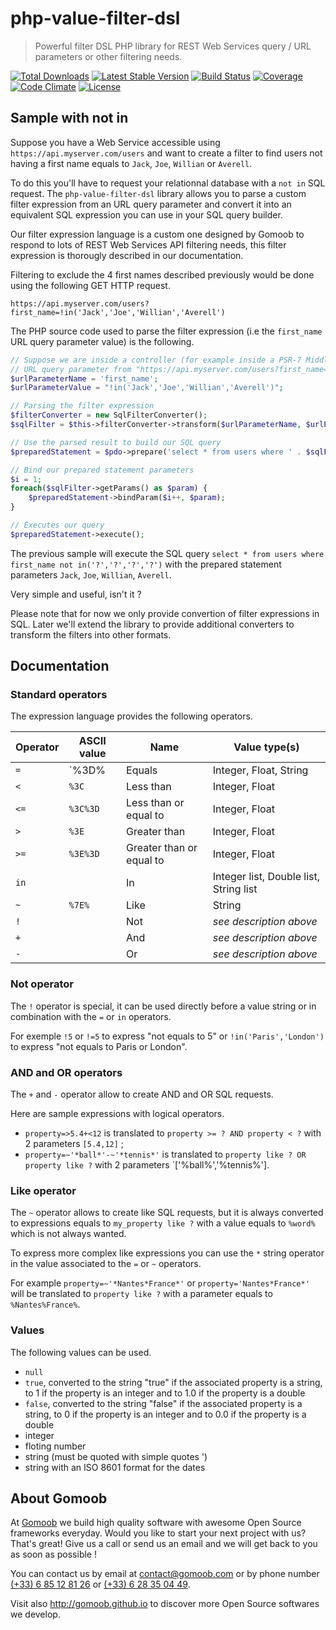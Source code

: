 # php-value-filter-dsl

> Powerful filter DSL PHP library for REST Web Services query / URL parameters or other filtering needs.

[![Total Downloads](https://img.shields.io/packagist/dt/gomoob/php-value-filter-dsl.svg?style=flat-square)](https://packagist.org/packages/gomoob/php-value-filter-dsl)
[![Latest Stable Version](https://img.shields.io/packagist/v/gomoob/php-value-filter-dsl.svg?style=flat-square)](https://packagist.org/packages/gomoob/php-value-filter-dsl)
[![Build Status](https://img.shields.io/travis/gomoob/php-value-filter-dsl.svg?style=flat-square)](https://travis-ci.org/gomoob/php-value-filter-dsl)
[![Coverage](https://img.shields.io/coveralls/gomoob/php-value-filter-dsl.svg?style=flat-square)](https://coveralls.io/r/gomoob/php-value-filter-dsl?branch=master)
[![Code Climate](https://img.shields.io/codeclimate/github/gomoob/php-value-filter-dsl.svg?style=flat-square)](https://codeclimate.com/github/gomoob/php-value-filter-dsl)
[![License](https://img.shields.io/packagist/l/gomoob/php-value-filter-dsl.svg?style=flat-square)](https://packagist.org/packages/gomoob/php-value-filter-dsl)

## Sample with not in

Suppose you have a Web Service accessible using `https://api.myserver.com/users` and want to create a filter to find
users not having a first name equals to `Jack`, `Joe`, `Willian` or `Averell`.

To do this you'll have to request your relationnal database with a `not in` SQL request. The `php-value-filter-dsl`
library allows you to parse a custom filter expression from an URL query parameter and convert it into an equivalent SQL
expression you can use in your SQL query builder.

Our filter expression language is a custom one designed by Gomoob to respond to lots of REST Web Services API filtering
needs, this filter expression is thorougly described in our documentation.

Filtering to exclude the 4 first names described previously would be done using the following GET HTTP request.

```
https://api.myserver.com/users?first_name=!in('Jack','Joe','Willian','Averell')
```

The PHP source code used to parse the filter expression (i.e the `first_name` URL query parameter value) is the
following.

```php
// Suppose we are inside a controller (for example inside a PSR-7 Middleware) and we got the value of the 'first_name'
// URL query parameter from "https://api.myserver.com/users?first_name=!in('Jack','Joe','Willian','Averell')"
$urlParameterName = 'first_name';
$urlParameterValue = "!in('Jack','Joe','Willian','Averell')";

// Parsing the filter expression
$filterConverter = new SqlFilterConverter();
$sqlFilter = $this->filterConverter->transform($urlParameterName, $urlParameterValue);

// Use the parsed result to build our SQL query
$preparedStatement = $pdo->prepare('select * from users where ' . $sqlFilter->getExpression());

// Bind our prepared statement parameters
$i = 1;
foreach($sqlFilter->getParams() as $param) {
    $preparedStatement->bindParam($i++, $param);
}

// Executes our query
$preparedStatement->execute();
```

The previous sample will execute the SQL query `select * from users where first_name not in('?','?','?','?')` with the
prepared statement parameters `Jack`, `Joe`, `Willian`, `Averell`.

Very simple and useful, isn't it ?

Please note that for now we only provide convertion of filter expressions in SQL. Later we'll extend the library to
provide additional converters to transform the filters into other formats.

## Documentation

### Standard operators

The expression language provides the following operators.

| Operator | ASCII value | Name                     | Value type(s)                          |
|----------|-------------|--------------------------|----------------------------------------|
| `=`      | `%3D%       | Equals                   | Integer, Float, String                 |
| `<`      | `%3C`       | Less than                | Integer, Float                         |
| `<=`     | `%3C%3D`    | Less than or equal to    | Integer, Float                         |
| `>`      | `%3E`       | Greater than             | Integer, Float                         |
| `>=`     | `%3E%3D`    | Greater than or equal to | Integer, Float                         |
| `in`     |             | In                       | Integer list, Double list, String list |
| `~`      | `%7E%`      | Like                     | String                                 |
| `!`      |             | Not                      | _see description above_                |
| `+`      |             | And                      | _see description above_                |
| `-`      |             | Or                       | _see description above_                |

### Not operator

The `!` operator is special, it can be used directly before a value string or in combination with the `=` or `in`
operators.

For exemple `!5` or `!=5` to express "not equals to 5" or `!in('Paris','London')` to express "not equals to Paris or
London".

### AND and OR operators

The `+` and `-` operator allow to create AND and OR SQL requests.

Here are sample expressions with logical operators.

* `property=>5.4+<12` is translated to `property >= ? AND property < ?` with 2 parameters `[5.4,12]` ;
* `property=~'*ball*'-~'*tennis*'` is translated to `property like ? OR property like ?` with 2 parameters 
  `['%ball%','%tennis%'].

### Like operator

The `~` operator allows to create like SQL requests, but it is always converted to expressions equals to
`my_property like ?` with a value equals to `%word%` which is not always wanted.

To express more complex like expressions you can use the `*` string operator in the value associated to the `=` or `~`
operators.

For example `property=~'*Nantes*France*'` or `property='Nantes*France*'` will be translated to `property like ?` with
a parameter equals to `%Nantes%France%`.

### Values

The following values can be used.

* `null`
* `true`, converted to the string "true" if the associated property is a string, to 1 if the property is an integer and
   to 1.0 if the property is a double
* `false`, converted to the string "false" if the associated property is a string, to 0 if the property is an integer
   and to 0.0 if the property is a double
* integer
* floting number
* string (must be quoted with simple quotes ')
* string with an ISO 8601 format for the dates

## About Gomoob

At [Gomoob](https://www.gomoob.com) we build high quality software with awesome Open Source frameworks everyday. Would
you like to start your next project with us? That's great! Give us a call or send us an email and we will get back to
you as soon as possible !

You can contact us by email at [contact@gomoob.com](mailto:contact@gomoob.com) or by phone number
[(+33) 6 85 12 81 26](tel:+33685128126) or [(+33) 6 28 35 04 49](tel:+33685128126).

Visit also http://gomoob.github.io to discover more Open Source softwares we develop.
